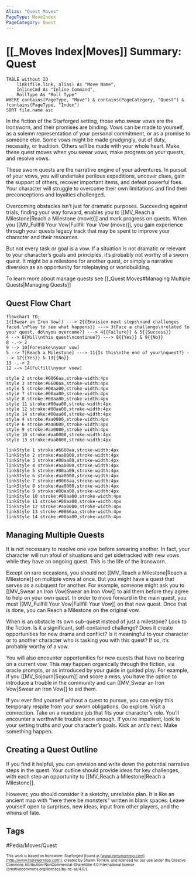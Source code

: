 ```yaml
---
Alias: "Quest Moves"
PageType: MoveIndex
PageCategory: Quest
---
```


# [[_Moves Index|Moves]] Summary: Quest
```dataview
TABLE without ID
	link(file.link, alias) As "Move Name",
	InlineCmd As "Inline Command",
	RollType As "Roll Type"
WHERE contains(PageType, "Move") & contains(PageCategory, "Quest") & !contains(PageType, "Index")
SORT file.name asc
```
 

In the fiction of the Starforged setting, those who swear vows are the Ironsworn, and their promises are binding. Vows can be made to yourself, as a solemn representation of your personal commitment, or as a promise to someone else. Some vows might be made grudgingly, out of duty, necessity, or tradition. Others will be made with your whole heart. Make these quest moves when you swear vows, make progress on your quests, and resolve vows.

These sworn quests are the narrative engine of your adventures. In pursuit of your vows, you will undertake perilous expeditions, uncover clues, gain the support of others, recover important items, and defeat powerful foes. Your character will struggle to overcome their own limitations and find their preconceptions and loyalties challenged. 

Overcoming obstacles isn’t just for dramatic purposes. Succeeding against trials, finding your way forward, enables you to [[MV_Reach a Milestone|Reach a Milestone (move)]] and mark progress on quests. When you [[MV_Fullfill Your Vow|Fullfill Your Vow (move)]], you gain experience through your quests legacy track that may be spent to improve your character and their resources. 

But not every task or goal is a vow. If a situation is not dramatic or relevant to your character’s goals and principles, it’s probably not worthy of a sworn quest. It might be a milestone for another quest, or simply a narrative diversion as an opportunity for roleplaying or worldbuilding.

To learn more about manage quests see [[_Quest Moves#Managing Multiple Quests|Managing Quests]]

## Quest Flow Chart
```mermaid
flowchart TD;
1([Swear an Iron Vow]) ---> 2{{Envision next steps\nand challenges faced.\nPlay to see what happens}} ---> 3{Face a challenge\nrelated to your quest, do\nyou overcome?} ---> 4{{Failure}} & 5{{Success}}
4 --> 6{Will\nthis quest\ncontinue?} ---> 8{{Yes}} & 9{{No}}
8 -.-> 2
9 --> 10[Foresake\nyour vow]
5 --> 7[Reach a Milestone] ---> 11{Is this\nthe end of your\nquest?} ---> 12{{Yes}} & 13{{No}}
13 -.-> 2
12 --> 14[Fulfill\nyour voew]

style 2 stroke:#0066aa,stroke-width:4px
style 3 stroke:#6600aa,stroke-width:4px
style 5 stroke:#00aa00,stroke-width:4px
style 7 stroke:#00aa00,stroke-width:4px
style 8 stroke:#00aa00,stroke-width:4px
style 11 stroke:#00aa00,stroke-width:4px
style 12 stroke:#00aa00,stroke-width:4px
style 14 stroke:#00aa00,stroke-width:4px
style 4 stroke:#aa0000,stroke-width:4px
style 6 stroke:#aa0000,stroke-width:4px
style 9 stroke:#aa0000,stroke-width:4px
style 10 stroke:#aa0000,stroke-width:4px
style 13 stroke:#aa0000,stroke-width:4px

linkStyle 1 stroke:#6600aa,stroke-width:4px
linkStyle 2 stroke:#aa0000,stroke-width:4px
linkStyle 3 stroke:#00aa00,stroke-width:4px
linkStyle 4 stroke:#aa0000,stroke-width:4px
linkStyle 5 stroke:#00aa00,stroke-width:4px
linkStyle 6 stroke:#aa0000,stroke-width:4px
linkStyle 7 stroke:#0066aa,stroke-width:4px
linkStyle 8 stroke:#aa0000,stroke-width:4px
linkStyle 9 stroke:#00aa00,stroke-width:4px
linkStyle 10 stroke:#00aa00,stroke-width:4px
linkStyle 11 stroke:#00aa00,stroke-width:4px
linkStyle 12 stroke:#aa0000,stroke-width:4px
linkStyle 13 stroke:#0066aa,stroke-width:4px
linkStyle 14 stroke:#00aa00,stroke-width:4px

```


## Managing Multiple Quests
It is not necessary to resolve one vow before swearing another. In fact, your character will run afoul of situations and get sidetracked with new vows while they have an ongoing quest. This is the life of the Ironsworn. 

Except on rare occasions, you should not [[MV_Reach a Milestone|Reach a Milestone]] on multiple vows at once. But you might have a quest that serves as a subquest for another. For example, someone might ask you to [[MV_Swear an Iron Vow|Swear an Iron Vow]] to aid them before they agree to help on your own quest. In order to move forward in the main quest, you must [[MV_Fullfill Your Vow|Fullfill Your Vow]] on that new quest. Once that is done, you can Reach a Milestone on the original vow. 

When is an obstacle its own sub-quest instead of just a milestone? Look to the fiction. Is it a significant, self-contained challenge? Does it create opportunities for new drama and conflict? Is it meaningful to your character or to another character who is tasking you with this quest? If so, it’s probably worthy of a vow. 

You will also encounter opportunities for new quests that have no bearing on a current vow. This may happen organically through the fiction, via oracle prompts, or as introduced by your guide in guided play. For example, if you [[MV_Sojourn|Sojourn]] and score a miss, you have the option to introduce a trouble in the community and can [[MV_Swear an Iron Vow|Swear an Iron Vow]] to aid them. 

If you ever find yourself without a quest to pursue, you can enjoy this temporary respite from your sworn obligations. Go explore. Visit a connection. Take on a mundane job that fits your character’s role. You’ll encounter a worthwhile trouble soon enough. If you’re impatient, look to your setting truths and your character’s goals. Kick an ant’s nest. Make something happen.

## Creating a Quest Outline
If you find it helpful, you can envision and write down the potential narrative steps in the quest. Your outline should provide ideas for key challenges, with each step an opportunity to [[MV_Reach a Milestone|Reach a Milestone]]. 

However, you should consider it a sketchy, unreliable plan. It is like an ancient map with “here there be monsters” written in blank spaces. Leave yourself open to surprises, new ideas, input from other players, and the whims of fate.

## Tags
#Pedia/Moves/Quest 

<font size=-2>This work is based on Ironsworn: Starforged (found at [www.ironswornrpg.com](http://www.ironswornrpg.com)), created by Shawn Tomkin, and licensed for our use under the Creative Commons Attribution-NonCommercial-ShareAlike 4.0 International license  (creativecommons.org/licenses/by-nc-sa/4.0/).</font>